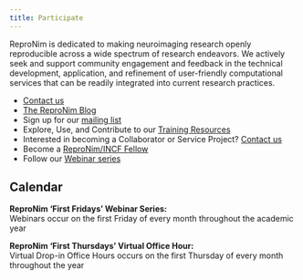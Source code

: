 ```yaml
---
title: Participate
---
```


ReproNim is dedicated to making neuroimaging research openly reproducible across a wide spectrum of research endeavors.
We actively seek and support community engagement and feedback in the technical development, application, and refinement of user-friendly computational services that can be readily integrated into current research practices.

- [Contact us](mailto:info@repronim.org)
- [The ReproNim Blog](https://reprodev.wordpress.com/category/article/)
- Sign up for our [mailing list](https://www.nitrc.org/mailman/listinfo/repronim-announcement)
- Explore, Use, and Contribute to our [Training Resources](/resources/training/)
- Interested in becoming a Collaborator or Service Project? [Contact us](mailto:info@repronim.org)
- Become a [ReproNim/INCF Fellow](/fellowship/)
- Follow our [Webinar series](/about/webinars/)

## Calendar

**ReproNim ‘First Fridays’ Webinar Series:**  
Webinars occur on the first Friday of every month throughout the academic year

**ReproNim ‘First Thursdays’ Virtual Office Hour:**  
Virtual Drop-in Office Hours occurs on the first Thursday of every month throughout the year

